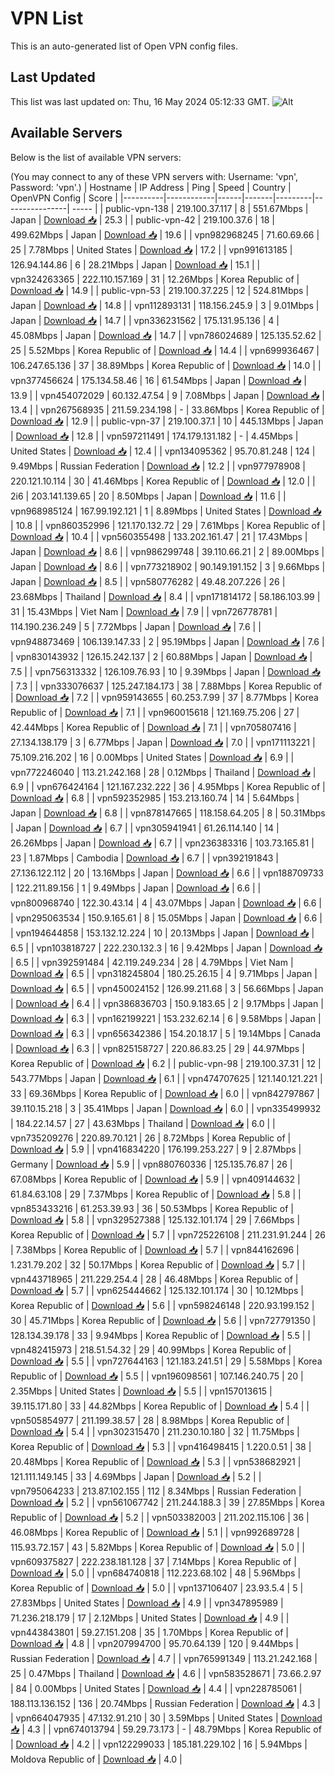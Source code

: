 # VPN List

This is an auto-generated list of Open VPN config files.

## Last Updated

This list was last updated on: Thu, 16 May 2024 05:12:33 GMT.
![Alt](https://repobeats.axiom.co/api/embed/186b98318ef1479477931607c1ad7d823f12451f.svg "Repobeats analytics image")

## Available Servers

Below is the list of available VPN servers:

(You may connect to any of these VPN servers with: Username: 'vpn', Password: 'vpn'.)
| Hostname | IP Address | Ping | Speed | Country | OpenVPN Config | Score |
|----------|------------|------|-------|---------|----------------| ----- |
| public-vpn-138 | 219.100.37.117 | 8 | 551.67Mbps | Japan | [Download 📥](./configs/server_0_JP.ovpn) | 25.3 |
| public-vpn-42 | 219.100.37.6 | 18 | 499.62Mbps | Japan | [Download 📥](./configs/server_1_JP.ovpn) | 19.6 |
| vpn982968245 | 71.60.69.66 | 25 | 7.78Mbps | United States | [Download 📥](./configs/server_2_US.ovpn) | 17.2 |
| vpn991613185 | 126.94.144.86 | 6 | 28.21Mbps | Japan | [Download 📥](./configs/server_3_JP.ovpn) | 15.1 |
| vpn324263365 | 222.110.157.169 | 31 | 12.26Mbps | Korea Republic of | [Download 📥](./configs/server_4_KR.ovpn) | 14.9 |
| public-vpn-53 | 219.100.37.225 | 12 | 524.81Mbps | Japan | [Download 📥](./configs/server_5_JP.ovpn) | 14.8 |
| vpn112893131 | 118.156.245.9 | 3 | 9.01Mbps | Japan | [Download 📥](./configs/server_6_JP.ovpn) | 14.7 |
| vpn336231562 | 175.131.95.136 | 4 | 45.08Mbps | Japan | [Download 📥](./configs/server_7_JP.ovpn) | 14.7 |
| vpn786024689 | 125.135.52.62 | 25 | 5.52Mbps | Korea Republic of | [Download 📥](./configs/server_8_KR.ovpn) | 14.4 |
| vpn699936467 | 106.247.65.136 | 37 | 38.89Mbps | Korea Republic of | [Download 📥](./configs/server_9_KR.ovpn) | 14.0 |
| vpn377456624 | 175.134.58.46 | 16 | 61.54Mbps | Japan | [Download 📥](./configs/server_10_JP.ovpn) | 13.9 |
| vpn454072029 | 60.132.47.54 | 9 | 7.08Mbps | Japan | [Download 📥](./configs/server_11_JP.ovpn) | 13.4 |
| vpn267568935 | 211.59.234.198 | - | 33.86Mbps | Korea Republic of | [Download 📥](./configs/server_12_KR.ovpn) | 12.9 |
| public-vpn-37 | 219.100.37.1 | 10 | 445.13Mbps | Japan | [Download 📥](./configs/server_13_JP.ovpn) | 12.8 |
| vpn597211491 | 174.179.131.182 | - | 4.45Mbps | United States | [Download 📥](./configs/server_14_US.ovpn) | 12.4 |
| vpn134095362 | 95.70.81.248 | 124 | 9.49Mbps | Russian Federation | [Download 📥](./configs/server_15_RU.ovpn) | 12.2 |
| vpn977978908 | 220.121.10.114 | 30 | 41.46Mbps | Korea Republic of | [Download 📥](./configs/server_16_KR.ovpn) | 12.0 |
| 2i6 | 203.141.139.65 | 20 | 8.50Mbps | Japan | [Download 📥](./configs/server_17_JP.ovpn) | 11.6 |
| vpn968985124 | 167.99.192.121 | 1 | 8.89Mbps | United States | [Download 📥](./configs/server_18_US.ovpn) | 10.8 |
| vpn860352996 | 121.170.132.72 | 29 | 7.61Mbps | Korea Republic of | [Download 📥](./configs/server_19_KR.ovpn) | 10.4 |
| vpn560355498 | 133.202.161.47 | 21 | 17.43Mbps | Japan | [Download 📥](./configs/server_20_JP.ovpn) | 8.6 |
| vpn986299748 | 39.110.66.21 | 2 | 89.00Mbps | Japan | [Download 📥](./configs/server_21_JP.ovpn) | 8.6 |
| vpn773218902 | 90.149.191.152 | 3 | 9.66Mbps | Japan | [Download 📥](./configs/server_22_JP.ovpn) | 8.5 |
| vpn580776282 | 49.48.207.226 | 26 | 23.68Mbps | Thailand | [Download 📥](./configs/server_23_TH.ovpn) | 8.4 |
| vpn171814172 | 58.186.103.99 | 31 | 15.43Mbps | Viet Nam | [Download 📥](./configs/server_24_VN.ovpn) | 7.9 |
| vpn726778781 | 114.190.236.249 | 5 | 7.72Mbps | Japan | [Download 📥](./configs/server_25_JP.ovpn) | 7.6 |
| vpn948873469 | 106.139.147.33 | 2 | 95.19Mbps | Japan | [Download 📥](./configs/server_26_JP.ovpn) | 7.6 |
| vpn830143932 | 126.15.242.137 | 2 | 60.88Mbps | Japan | [Download 📥](./configs/server_27_JP.ovpn) | 7.5 |
| vpn756313332 | 126.109.76.93 | 10 | 9.39Mbps | Japan | [Download 📥](./configs/server_28_JP.ovpn) | 7.3 |
| vpn333076637 | 125.247.184.173 | 38 | 7.88Mbps | Korea Republic of | [Download 📥](./configs/server_29_KR.ovpn) | 7.2 |
| vpn959143655 | 60.253.7.99 | 37 | 8.77Mbps | Korea Republic of | [Download 📥](./configs/server_30_KR.ovpn) | 7.1 |
| vpn960015618 | 121.169.75.206 | 27 | 42.44Mbps | Korea Republic of | [Download 📥](./configs/server_31_KR.ovpn) | 7.1 |
| vpn705807416 | 27.134.138.179 | 3 | 6.77Mbps | Japan | [Download 📥](./configs/server_32_JP.ovpn) | 7.0 |
| vpn171113221 | 75.109.216.202 | 16 | 0.00Mbps | United States | [Download 📥](./configs/server_33_US.ovpn) | 6.9 |
| vpn772246040 | 113.21.242.168 | 28 | 0.12Mbps | Thailand | [Download 📥](./configs/server_34_TH.ovpn) | 6.9 |
| vpn676424164 | 121.167.232.222 | 36 | 4.95Mbps | Korea Republic of | [Download 📥](./configs/server_35_KR.ovpn) | 6.8 |
| vpn592352985 | 153.213.160.74 | 14 | 5.64Mbps | Japan | [Download 📥](./configs/server_36_JP.ovpn) | 6.8 |
| vpn878147665 | 118.158.64.205 | 8 | 50.31Mbps | Japan | [Download 📥](./configs/server_37_JP.ovpn) | 6.7 |
| vpn305941941 | 61.26.114.140 | 14 | 26.26Mbps | Japan | [Download 📥](./configs/server_38_JP.ovpn) | 6.7 |
| vpn236383316 | 103.73.165.81 | 23 | 1.87Mbps | Cambodia | [Download 📥](./configs/server_39_KH.ovpn) | 6.7 |
| vpn392191843 | 27.136.122.112 | 20 | 13.16Mbps | Japan | [Download 📥](./configs/server_40_JP.ovpn) | 6.6 |
| vpn188709733 | 122.211.89.156 | 1 | 9.49Mbps | Japan | [Download 📥](./configs/server_41_JP.ovpn) | 6.6 |
| vpn800968740 | 122.30.43.14 | 4 | 43.07Mbps | Japan | [Download 📥](./configs/server_42_JP.ovpn) | 6.6 |
| vpn295063534 | 150.9.165.61 | 8 | 15.05Mbps | Japan | [Download 📥](./configs/server_43_JP.ovpn) | 6.6 |
| vpn194644858 | 153.132.12.224 | 10 | 20.13Mbps | Japan | [Download 📥](./configs/server_44_JP.ovpn) | 6.5 |
| vpn103818727 | 222.230.132.3 | 16 | 9.42Mbps | Japan | [Download 📥](./configs/server_45_JP.ovpn) | 6.5 |
| vpn392591484 | 42.119.249.234 | 28 | 4.79Mbps | Viet Nam | [Download 📥](./configs/server_46_VN.ovpn) | 6.5 |
| vpn318245804 | 180.25.26.15 | 4 | 9.71Mbps | Japan | [Download 📥](./configs/server_47_JP.ovpn) | 6.5 |
| vpn450024152 | 126.99.211.68 | 3 | 56.66Mbps | Japan | [Download 📥](./configs/server_48_JP.ovpn) | 6.4 |
| vpn386836703 | 150.9.183.65 | 2 | 9.17Mbps | Japan | [Download 📥](./configs/server_49_JP.ovpn) | 6.3 |
| vpn162199221 | 153.232.62.14 | 6 | 9.58Mbps | Japan | [Download 📥](./configs/server_50_JP.ovpn) | 6.3 |
| vpn656342386 | 154.20.18.17 | 5 | 19.14Mbps | Canada | [Download 📥](./configs/server_51_CA.ovpn) | 6.3 |
| vpn825158727 | 220.86.83.25 | 29 | 44.97Mbps | Korea Republic of | [Download 📥](./configs/server_52_KR.ovpn) | 6.2 |
| public-vpn-98 | 219.100.37.31 | 12 | 543.77Mbps | Japan | [Download 📥](./configs/server_53_JP.ovpn) | 6.1 |
| vpn474707625 | 121.140.121.221 | 33 | 69.36Mbps | Korea Republic of | [Download 📥](./configs/server_54_KR.ovpn) | 6.0 |
| vpn842797867 | 39.110.15.218 | 3 | 35.41Mbps | Japan | [Download 📥](./configs/server_55_JP.ovpn) | 6.0 |
| vpn335499932 | 184.22.14.57 | 27 | 43.63Mbps | Thailand | [Download 📥](./configs/server_56_TH.ovpn) | 6.0 |
| vpn735209276 | 220.89.70.121 | 26 | 8.72Mbps | Korea Republic of | [Download 📥](./configs/server_57_KR.ovpn) | 5.9 |
| vpn416834220 | 176.199.253.227 | 9 | 2.87Mbps | Germany | [Download 📥](./configs/server_58_DE.ovpn) | 5.9 |
| vpn880760336 | 125.135.76.87 | 26 | 67.08Mbps | Korea Republic of | [Download 📥](./configs/server_59_KR.ovpn) | 5.9 |
| vpn409144632 | 61.84.63.108 | 29 | 7.37Mbps | Korea Republic of | [Download 📥](./configs/server_60_KR.ovpn) | 5.8 |
| vpn853433216 | 61.253.39.93 | 36 | 50.53Mbps | Korea Republic of | [Download 📥](./configs/server_61_KR.ovpn) | 5.8 |
| vpn329527388 | 125.132.101.174 | 29 | 7.66Mbps | Korea Republic of | [Download 📥](./configs/server_62_KR.ovpn) | 5.7 |
| vpn725226108 | 211.231.91.244 | 26 | 7.38Mbps | Korea Republic of | [Download 📥](./configs/server_63_KR.ovpn) | 5.7 |
| vpn844162696 | 1.231.79.202 | 32 | 50.17Mbps | Korea Republic of | [Download 📥](./configs/server_64_KR.ovpn) | 5.7 |
| vpn443718965 | 211.229.254.4 | 28 | 46.48Mbps | Korea Republic of | [Download 📥](./configs/server_65_KR.ovpn) | 5.7 |
| vpn625444662 | 125.132.101.174 | 30 | 10.12Mbps | Korea Republic of | [Download 📥](./configs/server_66_KR.ovpn) | 5.6 |
| vpn598246148 | 220.93.199.152 | 30 | 45.71Mbps | Korea Republic of | [Download 📥](./configs/server_67_KR.ovpn) | 5.6 |
| vpn727791350 | 128.134.39.178 | 33 | 9.94Mbps | Korea Republic of | [Download 📥](./configs/server_68_KR.ovpn) | 5.5 |
| vpn482415973 | 218.51.54.32 | 29 | 40.99Mbps | Korea Republic of | [Download 📥](./configs/server_69_KR.ovpn) | 5.5 |
| vpn727644163 | 121.183.241.51 | 29 | 5.58Mbps | Korea Republic of | [Download 📥](./configs/server_70_KR.ovpn) | 5.5 |
| vpn196098561 | 107.146.240.75 | 20 | 2.35Mbps | United States | [Download 📥](./configs/server_71_US.ovpn) | 5.5 |
| vpn157013615 | 39.115.171.80 | 33 | 44.82Mbps | Korea Republic of | [Download 📥](./configs/server_72_KR.ovpn) | 5.4 |
| vpn505854977 | 211.199.38.57 | 28 | 8.98Mbps | Korea Republic of | [Download 📥](./configs/server_73_KR.ovpn) | 5.4 |
| vpn302315470 | 211.230.10.180 | 32 | 11.75Mbps | Korea Republic of | [Download 📥](./configs/server_74_KR.ovpn) | 5.3 |
| vpn416498415 | 1.220.0.51 | 38 | 20.48Mbps | Korea Republic of | [Download 📥](./configs/server_75_KR.ovpn) | 5.3 |
| vpn538682921 | 121.111.149.145 | 33 | 4.69Mbps | Japan | [Download 📥](./configs/server_76_JP.ovpn) | 5.2 |
| vpn795064233 | 213.87.102.155 | 112 | 8.34Mbps | Russian Federation | [Download 📥](./configs/server_77_RU.ovpn) | 5.2 |
| vpn561067742 | 211.244.188.3 | 39 | 27.85Mbps | Korea Republic of | [Download 📥](./configs/server_78_KR.ovpn) | 5.2 |
| vpn503382003 | 211.202.115.106 | 36 | 46.08Mbps | Korea Republic of | [Download 📥](./configs/server_79_KR.ovpn) | 5.1 |
| vpn992689728 | 115.93.72.157 | 43 | 5.82Mbps | Korea Republic of | [Download 📥](./configs/server_80_KR.ovpn) | 5.0 |
| vpn609375827 | 222.238.181.128 | 37 | 7.14Mbps | Korea Republic of | [Download 📥](./configs/server_81_KR.ovpn) | 5.0 |
| vpn684740818 | 112.223.68.102 | 48 | 5.96Mbps | Korea Republic of | [Download 📥](./configs/server_82_KR.ovpn) | 5.0 |
| vpn137106407 | 23.93.5.4 | 5 | 27.83Mbps | United States | [Download 📥](./configs/server_83_US.ovpn) | 4.9 |
| vpn347895989 | 71.236.218.179 | 17 | 2.12Mbps | United States | [Download 📥](./configs/server_84_US.ovpn) | 4.9 |
| vpn443843801 | 59.27.151.208 | 35 | 1.70Mbps | Korea Republic of | [Download 📥](./configs/server_85_KR.ovpn) | 4.8 |
| vpn207994700 | 95.70.64.139 | 120 | 9.44Mbps | Russian Federation | [Download 📥](./configs/server_86_RU.ovpn) | 4.7 |
| vpn765991349 | 113.21.242.168 | 25 | 0.47Mbps | Thailand | [Download 📥](./configs/server_87_TH.ovpn) | 4.6 |
| vpn583528671 | 73.66.2.97 | 84 | 0.00Mbps | United States | [Download 📥](./configs/server_88_US.ovpn) | 4.4 |
| vpn228785061 | 188.113.136.152 | 136 | 20.74Mbps | Russian Federation | [Download 📥](./configs/server_89_RU.ovpn) | 4.3 |
| vpn664047935 | 47.132.91.210 | 30 | 3.59Mbps | United States | [Download 📥](./configs/server_90_US.ovpn) | 4.3 |
| vpn674013794 | 59.29.73.173 | - | 48.79Mbps | Korea Republic of | [Download 📥](./configs/server_91_KR.ovpn) | 4.2 |
| vpn122299033 | 185.181.229.102 | 16 | 5.94Mbps | Moldova Republic of | [Download 📥](./configs/server_92_MD.ovpn) | 4.0 |
